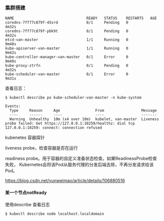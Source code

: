 
### 集群搭建

```
NAME                                 READY   STATUS    RESTARTS   AGE
coredns-7ff77c879f-45srd             0/1     Pending   0          4m32s
coredns-7ff77c879f-pbk9t             0/1     Pending   0          4m32s
etcd-van-master                      1/1     Running   0          9m48s
kube-apiserver-van-master            1/1     Running   0          9m42s
kube-controller-manager-van-master   0/1     Error     0          9m40s
kube-proxy-ztrfn                     0/1     Pending   0          4m32s
kube-scheduler-van-master            0/1     Error     0          9m31s
```

查看日志：

```
$ kubectl describe po kube-scheduler-van-master -n kube-system

Events:
  Type     Reason     Age                From                 Message
  ----     ------     ----               ----                 -------
  Warning  Unhealthy  10m (x4 over 10m)  kubelet, van-master  Liveness probe failed: Get https://127.0.0.1:10259/healthz: dial tcp 127.0.0.1:10259: connect: connection refused

```

kubenetes 容器探针

liveness probe，检查容器是否在运行
 
readiness probe。用于容器的自定义准备状态检查。如果ReadinessProbe检查失败，
Kubernetes会将该Pod从服务代理的分发后端去除，不再分发请求给该Pod。

https://blog.csdn.net/yunweimao/article/details/106880516


#### 某一个节点notReady


使用describe 查看日志
```
$ kubectl describe node localhost.localdomain
```
